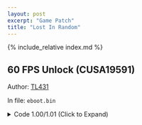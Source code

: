 ```yaml
---
layout: post
excerpt: "Game Patch"
title: "Lost In Random"
---
```


<!-- # {{ page.title }} -->

{% include_relative index.md %}

## 60 FPS Unlock (CUSA19591)

Author: [TL431](https://github.com/TL431)

In file: `eboot.bin`

<details>
<summary>Code 1.00/1.01 (Click to Expand)</summary>

{% highlight none %}
40 0F 95 C6 8B B8 B0 02 00 00

40 0F 94 C6 8B B8 B0 02 00 00 
{% endhighlight %}

</details>
